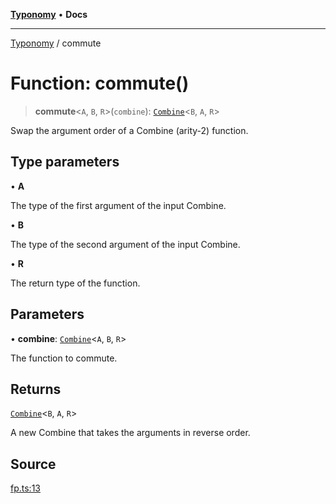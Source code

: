 [**Typonomy**](../README.md) • **Docs**

***

[Typonomy](../globals.md) / commute

# Function: commute()

> **commute**\<`A`, `B`, `R`\>(`combine`): [`Combine`](../type-aliases/Combine.md)\<`B`, `A`, `R`\>

Swap the argument order of a Combine (arity-2) function.

## Type parameters

• **A**

The type of the first argument of the input Combine.

• **B**

The type of the second argument of the input Combine.

• **R**

The return type of the function.

## Parameters

• **combine**: [`Combine`](../type-aliases/Combine.md)\<`A`, `B`, `R`\>

The function to commute.

## Returns

[`Combine`](../type-aliases/Combine.md)\<`B`, `A`, `R`\>

A new Combine that takes the arguments in reverse order.

## Source

[fp.ts:13](https://github.com/softcraft-development/typonomy/blob/dfbcc96600b9b9b8c6faf47f3caef423e4f1568c/src/fp.ts#L13)
